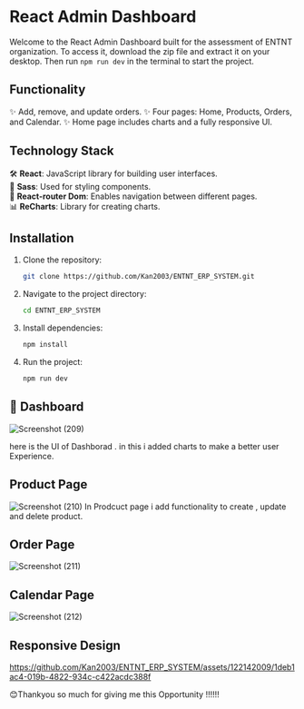 # React Admin Dashboard



Welcome to the React Admin Dashboard built for the assessment of ENTNT organization. To access it, download the zip file and extract it on your desktop. Then run `npm run dev` in the terminal to start the project.

## Functionality

✨ Add, remove, and update orders.
✨ Four pages: Home, Products, Orders, and Calendar.
✨ Home page includes charts and a fully responsive UI.

## Technology Stack

🛠 **React**: JavaScript library for building user interfaces.  
🎨 **Sass**: Used for styling components.  
🔗 **React-router Dom**: Enables navigation between different pages.  
📊 **ReCharts**: Library for creating charts.  


## Installation

1. Clone the repository:
   ```bash
   git clone https://github.com/Kan2003/ENTNT_ERP_SYSTEM.git

2. Navigate to the project directory:  
    ```bash
    cd ENTNT_ERP_SYSTEM
3. Install dependencies:
    ```bash
    npm install
4. Run the project:
    ```bash
    npm run dev

## 🚀 Dashboard
![Screenshot (209)](https://github.com/Kan2003/ENTNT_ERP_SYSTEM/assets/122142009/04f3bff6-f3e4-4276-9daf-d777c30106f9)

here is the UI of Dashborad . in this i added charts to make a better user Experience.  


## Product Page

![Screenshot (210)](https://github.com/Kan2003/ENTNT_ERP_SYSTEM/assets/122142009/2ad4f02f-e46e-4b33-9e79-aeeea8c23296)
In Prodcuct page i add functionality to create , update and delete product.

## Order Page
![Screenshot (211)](https://github.com/Kan2003/ENTNT_ERP_SYSTEM/assets/122142009/d0b1dffb-5ba5-42e7-8269-c086bd140a82)  


## Calendar Page
![Screenshot (212)](https://github.com/Kan2003/ENTNT_ERP_SYSTEM/assets/122142009/841e95d5-777c-4cdd-8428-544702b7ca91)


## Responsive Design





https://github.com/Kan2003/ENTNT_ERP_SYSTEM/assets/122142009/1deb1ac4-019b-4822-934c-c422acdc388f  

😊Thankyou so much for giving me this Opportunity !!!!!!

